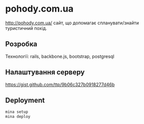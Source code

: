 pohody.com.ua
=============

http://pohody.com.ua/ cайт, що допомагає спланувати/знайти туристичний похід.

## Розробка

Технології: rails, backbone.js, bootstrap, postgresql


## Налаштування серверу

https://gist.github.com/ttp/9b06c327b0918277d46b

## Deployment

```bash
mina setup
mina deploy
```
